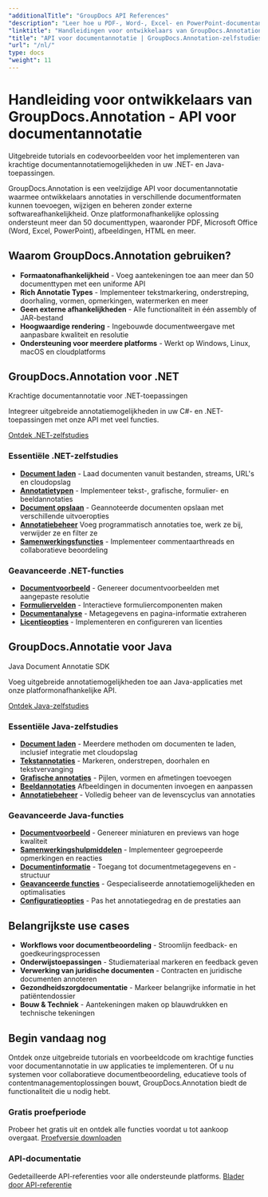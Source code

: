 ```yaml
---
"additionalTitle": "GroupDocs API References"
"description": "Leer hoe u PDF-, Word-, Excel- en PowerPoint-documentannotaties kunt implementeren in .NET- en Java-applicaties. Stapsgewijze tutorials voor tekstopmaak, opmerkingen, vormen en samenwerkingsfuncties."
"linktitle": "Handleidingen voor ontwikkelaars van GroupDocs.Annotation"
"title": "API voor documentannotatie | GroupDocs.Annotation-zelfstudies en SDK-voorbeelden"
"url": "/nl/"
type: docs
"weight": 11
---
```


# Handleiding voor ontwikkelaars van GroupDocs.Annotation - API voor documentannotatie

Uitgebreide tutorials en codevoorbeelden voor het implementeren van krachtige documentannotatiemogelijkheden in uw .NET- en Java-toepassingen.

GroupDocs.Annotation is een veelzijdige API voor documentannotatie waarmee ontwikkelaars annotaties in verschillende documentformaten kunnen toevoegen, wijzigen en beheren zonder externe softwareafhankelijkheid. Onze platformonafhankelijke oplossing ondersteunt meer dan 50 documenttypen, waaronder PDF, Microsoft Office (Word, Excel, PowerPoint), afbeeldingen, HTML en meer.

## Waarom GroupDocs.Annotation gebruiken?

- **Formaatonafhankelijkheid** - Voeg aantekeningen toe aan meer dan 50 documenttypen met een uniforme API
- **Rich Annotatie Types** - Implementeer tekstmarkering, onderstreping, doorhaling, vormen, opmerkingen, watermerken en meer
- **Geen externe afhankelijkheden** - Alle functionaliteit in één assembly of JAR-bestand
- **Hoogwaardige rendering** - Ingebouwde documentweergave met aanpasbare kwaliteit en resolutie
- **Ondersteuning voor meerdere platforms** - Werkt op Windows, Linux, macOS en cloudplatforms

## GroupDocs.Annotation voor .NET

Krachtige documentannotatie voor .NET-toepassingen

Integreer uitgebreide annotatiemogelijkheden in uw C#- en .NET-toepassingen met onze API met veel functies.

[Ontdek .NET-zelfstudies](./net/)

### Essentiële .NET-zelfstudies

- [**Document laden**](./net/document-loading) - Laad documenten vanuit bestanden, streams, URL's en cloudopslag
- [**Annotatietypen**](./net/text-annotations) - Implementeer tekst-, grafische, formulier- en beeldannotaties
- [**Document opslaan**](./net/document-saving) - Geannoteerde documenten opslaan met verschillende uitvoeropties
- [**Annotatiebeheer**](./net/annotation-management) Voeg programmatisch annotaties toe, werk ze bij, verwijder ze en filter ze
- [**Samenwerkingsfuncties**](./net/reply-management) - Implementeer commentaarthreads en collaboratieve beoordeling

### Geavanceerde .NET-functies

- [**Documentvoorbeeld**](./net/document-preview) - Genereer documentvoorbeelden met aangepaste resolutie
- [**Formuliervelden**](./net/form-field-annotations) - Interactieve formuliercomponenten maken
- [**Documentanalyse**](./net/document-information) - Metagegevens en pagina-informatie extraheren
- [**Licentieopties**](./net/licensing-and-configuration) - Implementeren en configureren van licenties

## GroupDocs.Annotatie voor Java

Java Document Annotatie SDK

Voeg uitgebreide annotatiemogelijkheden toe aan Java-applicaties met onze platformonafhankelijke API.

[Ontdek Java-zelfstudies](./java/)

### Essentiële Java-zelfstudies

- [**Document laden**](./java/document-loading) - Meerdere methoden om documenten te laden, inclusief integratie met cloudopslag
- [**Tekstannotaties**](./java/text-annotations) - Markeren, onderstrepen, doorhalen en tekstvervanging
- [**Grafische annotaties**](./java/graphical-annotations) - Pijlen, vormen en afmetingen toevoegen
- [**Beeldannotaties**](./java/image-annotations) Afbeeldingen in documenten invoegen en aanpassen  
- [**Annotatiebeheer**](./java/annotation-management) - Volledig beheer van de levenscyclus van annotaties

### Geavanceerde Java-functies

- [**Documentvoorbeeld**](./java/document-preview) - Genereer miniaturen en previews van hoge kwaliteit
- [**Samenwerkingshulpmiddelen**](./java/reply-management) - Implementeer gegroepeerde opmerkingen en reacties
- [**Documentinformatie**](./java/document-information) - Toegang tot documentmetagegevens en -structuur
- [**Geavanceerde functies**](./java/advanced-features) - Gespecialiseerde annotatiemogelijkheden en optimalisaties
- [**Configuratieopties**](./java/licensing-and-configuration) - Pas het annotatiegedrag en de prestaties aan

## Belangrijkste use cases

- **Workflows voor documentbeoordeling** - Stroomlijn feedback- en goedkeuringsprocessen
- **Onderwijstoepassingen** - Studiemateriaal markeren en feedback geven
- **Verwerking van juridische documenten** - Contracten en juridische documenten annoteren
- **Gezondheidszorgdocumentatie** - Markeer belangrijke informatie in het patiëntendossier
- **Bouw & Techniek** - Aantekeningen maken op blauwdrukken en technische tekeningen

## Begin vandaag nog

Ontdek onze uitgebreide tutorials en voorbeeldcode om krachtige functies voor documentannotatie in uw applicaties te implementeren. Of u nu systemen voor collaboratieve documentbeoordeling, educatieve tools of contentmanagementoplossingen bouwt, GroupDocs.Annotation biedt de functionaliteit die u nodig hebt.

### Gratis proefperiode
Probeer het gratis uit en ontdek alle functies voordat u tot aankoop overgaat.
[Proefversie downloaden](https://releases.groupdocs.com/annotation/)

### API-documentatie
Gedetailleerde API-referenties voor alle ondersteunde platforms.
[Blader door API-referentie](https://reference.groupdocs.com/annotation/)
